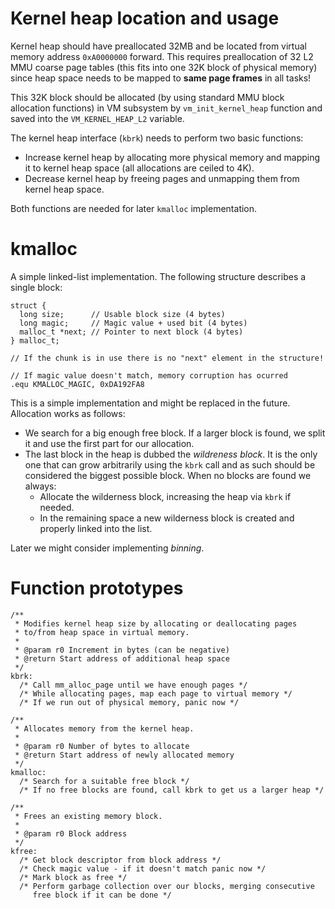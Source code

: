 # Kernel heap location and usage #

Kernel heap should have preallocated 32MB and be located from virtual memory address `0xA0000000` forward. This requires preallocation of 32 L2 MMU coarse page tables (this fits into one 32K block of physical memory) since heap space needs to be mapped to **same page frames** in all tasks!

This 32K block should be allocated (by using standard MMU block allocation functions) in VM subsystem by `vm_init_kernel_heap` function and saved into the `VM_KERNEL_HEAP_L2` variable.

The kernel heap interface (`kbrk`) needs to perform two basic functions:
  * Increase kernel heap by allocating more physical memory and mapping it to kernel heap space (all allocations are ceiled to 4K).
  * Decrease kernel heap by freeing pages and unmapping them from kernel heap space.

Both functions are needed for later `kmalloc` implementation.

# kmalloc #

A simple linked-list implementation. The following structure describes a single block:
```
struct {
  long size;      // Usable block size (4 bytes)
  long magic;     // Magic value + used bit (4 bytes)
  malloc_t *next; // Pointer to next block (4 bytes)
} malloc_t;

// If the chunk is in use there is no "next" element in the structure!

// If magic value doesn't match, memory corruption has ocurred
.equ KMALLOC_MAGIC, 0xDA192FA8
```

This is a simple implementation and might be replaced in the future. Allocation works as follows:
  * We search for a big enough free block. If a larger block is found, we split it and use the first part for our allocation.
  * The last block in the heap is dubbed the _wildreness block_. It is the only one that can grow arbitrarily using the `kbrk` call and as such should be considered the biggest possible block. When no blocks are found we always:
    * Allocate the wilderness block, increasing the heap via `kbrk` if needed.
    * In the remaining space a new wilderness block is created and properly linked into the list.

Later we might consider implementing _binning_.

# Function prototypes #

```
/**
 * Modifies kernel heap size by allocating or deallocating pages
 * to/from heap space in virtual memory.
 *
 * @param r0 Increment in bytes (can be negative)
 * @return Start address of additional heap space
 */
kbrk:
  /* Call mm_alloc_page until we have enough pages */
  /* While allocating pages, map each page to virtual memory */
  /* If we run out of physical memory, panic now */

/**
 * Allocates memory from the kernel heap.
 *
 * @param r0 Number of bytes to allocate
 * @return Start address of newly allocated memory
 */
kmalloc:
  /* Search for a suitable free block */
  /* If no free blocks are found, call kbrk to get us a larger heap */

/**
 * Frees an existing memory block.
 *
 * @param r0 Block address
 */
kfree:
  /* Get block descriptor from block address */
  /* Check magic value - if it doesn't match panic now */
  /* Mark block as free */
  /* Perform garbage collection over our blocks, merging consecutive
     free block if it can be done */
```
